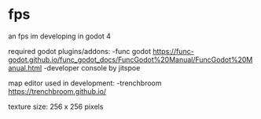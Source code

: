 # fps
an fps im developing in godot 4

required godot plugins/addons:
	-func godot
	https://func-godot.github.io/func_godot_docs/FuncGodot%20Manual/FuncGodot%20Manual.html
	-developer console by jitspoe

map editor used in development:
	-trenchbroom
	https://trenchbroom.github.io/

texture size: 256 x 256 pixels
